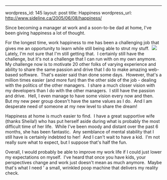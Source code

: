 --- 
wordpress_id: 145
layout: post
title: Happiness
wordpress_url: http://www.sideline.ca/2005/06/08/happiness/

<p>Since becoming a manager at work and a soon-to-be dad at home, I've been giving happiness a lot of thought.  </p>
<p>For the longest time, work happiness to me has been a challenging job that gives me an opportunity to learn while still being able to strut my stuff.  <img src="http://my.aream.ca/blogs/images/smile2.gif" />  Lately, I'm not sure that I'm still getting that.  I certainly still have the challenge, but it's not a challenge that I can run with on my own anymore.  My challenge now is to motivate 20 other folks of varying experience and ability to share the same passion and drive that I do to make amazing web-based software.  That's easier said than done some days.  However, that's a million times easier (and more fun) than the other side of the job - dealing with the politics of the other managers.  I share a much closer vision with my developers than I do with the other managers.  I still have the passion and drive.  Hell, I even manage to have some vision every now and then.  But my new peer group doesn't have the same values as I do.  And I am desperate need of someone at my new level to share the dream!</p>
<p>Happiness at home is much easier to find.  I have a great supportive wife (thanks Sheila!) who has put herself aside during what is probably the most difficult time of her life.  While I've been moody and distant over the past 6 months, she has been fantastic.  Any semblance of mental stability that I still have is certainly indebted to her!  And I can't wait to have a kid.  I'm not really sure what to expect, but I suppose that's half the fun.</p>
<p>Overall, I would probably be able to improve my work life if I could just lower my expectations on myself.  I've heard that once you have kids, your perspectives change and work just doesn't mean as much anymore.  Maybe that's what I need ' a small, wrinkled poop machine that delivers my reality check.</p>
